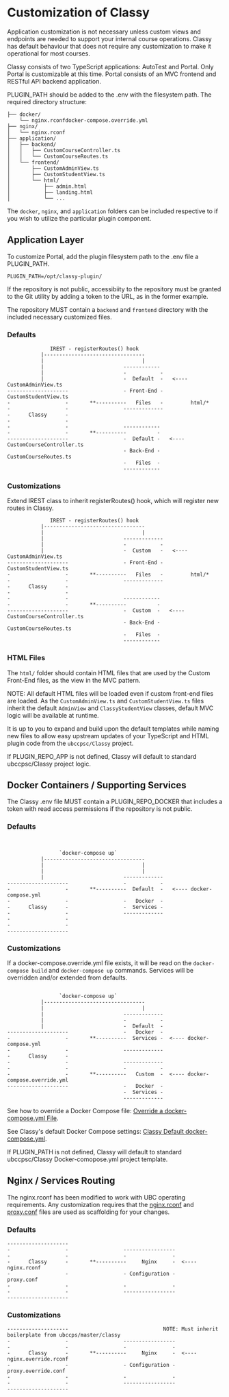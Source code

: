 # Customization of Classy

Application customization is not necessary unless custom views and endpoints are needed to support your internal course operations. Classy has default behaviour that does not require any customization to make it operational for most courses.

Classy consists of two TypeScript applications: AutoTest and Portal. Only Portal is customizable at this time. Portal consists of an MVC frontend and RESTful API backend application.

PLUGIN_PATH should be added to the .env with the filesystem path. The required directory structure:

```ascii
├── docker/
    └── nginx.rconfdocker-compose.override.yml
├── nginx/
│   └── nginx.rconf
├── application/
│   ├── backend/
│   │   ├── CustomCourseController.ts
│   │   └── CustomCourseRoutes.ts
│   └── frontend/
│       ├── CustomAdminView.ts
│       ├── CustomStudentView.ts
│       └── html/
│           ├── admin.html
│           ├── landing.html
│           └── ...
```

The `docker`, `nginx`, and `application` folders can be included respective to if you wish to utilize the particular plugin component.

## Application Layer

To customize Portal, add the plugin filesystem path to the .env file a PLUGIN_PATH.

```ascii
PLUGIN_PATH=/opt/classy-plugin/
```

If the repository is not public, accessibiity to the repository must be granted to the Git utility by adding a token to the URL, as in the former example.

The repository MUST contain a `backend` and `frontend` directory with the included necessary customized files.

### Defaults

```ascii
              IREST - registerRoutes() hook
           |---------------------------------
           |                                |
           |                          ------------
           |                          -           -
           |                          -  Default  -   <---- CustomAdminView.ts
--------------------                  - Front-End -         CustomStudentView.ts
-                  -       **----------   Files   -         html/*
-                  -                  -------------
-      Classy      -                  
-                  -                  
-                  -                  ------------
-                  -       **----------          -
--------------------                  -  Default -   <---- CustomCourseController.ts
                                      - Back-End -         CustomCourseRoutes.ts
                                      -   Files  -
                                      ------------
```

### Customizations

Extend IREST class to inherit registerRoutes() hook, which will register new routes in Classy.

```ascii
              IREST - registerRoutes() hook
           |---------------------------------
           |                                |
           |                          -------------
           |                          -           -
           |                          -  Custom   -   <---- CustomAdminView.ts
--------------------                  - Front-End -         CustomStudentView.ts
-                  -       **----------   Files   -         html/*
-                  -                  -------------
-      Classy      -                  
-                  -                  
-                  -                  ------------
-                  -       **----------          -
--------------------                  -  Custom  -   <---- CustomCourseController.ts
                                      - Back-End -         CustomCourseRoutes.ts
                                      -   Files  -
                                      ------------
```

### HTML Files

The `html/` folder should contain HTML files that are used by the Custom Front-End files, as the view in the MVC pattern.

NOTE: All default HTML files will be loaded even if custom front-end files are loaded. As the `CustomAdminView.ts` and `CustomStudentView.ts` files inherit the default `AdminView` and `ClassyStudentView` classes, default MVC logic will be available at runtime.

It is up to you to expand and build upon the default templates while naming new files to allow easy upstream updates of your TypeScript and HTML plugin code from the `ubccpsc/Classy` project.

If PLUGIN_REPO_APP is not defined, Classy will default to standard ubccpsc/Classy project logic.

## Docker Containers / Supporting Services

The Classy .env file MUST contain a PLUGIN_REPO_DOCKER that includes a token with read access permissions if the repository is not public.

### Defaults

```ascii


                 `docker-compose up`
           |---------------------------------
           |                                |
           |                                |
           |                          -------------
--------------------                  -           -
-                  -       **----------  Default  -   <---- docker-compose.yml
-                  -                  -   Docker  -
-      Classy      -                  -  Services -
-                  -                  -------------
-                  -
-                  -
--------------------
```

### Customizations

If a docker-compose.override.yml file exists, it will be read on the `docker-compose build` and `docker-compose up` commands. Services will be overridden and/or extended from defaults.

```ascii

                 `docker-compose up`
           |---------------------------------
           |                                |
           |                          -------------
           |                          -           -
           |                          -  Default  -
--------------------                  -   Docker  - 
-                  -       **----------  Services -  <---- docker-compose.yml
-                  -                  -------------
-      Classy      -          
-                  -                  -------------
-                  -                  -           -
-                  -       **----------   Custom  -  <---- docker-compose.override.yml
--------------------                  -   Docker  -
                                      -  Services -
                                      -------------
```

See how to override a Docker Compose file: [Override a docker-compose.yml File](https://docs.docker.com/compose/extends/).

See Classy's default Docker Compose settings: [Classy Default docker-compose.yml](https://github.com/ubccpsc/classy/blob/master/docker-compose.yml).

If PLUGIN_PATH is not defined, Classy will default to standard ubccpsc/Classy Docker-comopose.yml project template.

## Nginx / Services Routing

The nginx.rconf has been modified to work with UBC operating requirements. Any customization requires that the [nginx.rconf](https://github.com/ubccpsc/classy/blob/master/packages/proxy/nginx.rconf) and [proxy.conf](https://github.com/ubccpsc/classy/blob/master/packages/proxy/proxy.conf) files are used as scaffolding for your changes.

### Defaults

```ascii
--------------------                                     
-                  -                  -----------------
-                  -                  -               -
-      Classy      -       **----------     Nginx     -  <---- nginx.rconf
-                  -                  - Configuration -        proxy.conf 
-                  -                  -               -
-                  -                  -----------------
--------------------            
```

### Customizations

```ascii
--------------------                               NOTE: Must inherit boilerplate from ubccps/master/classy
-                  -                  -----------------
-                  -                  -               -
-      Classy      -       **----------     Nginx     -  <---- nginx.override.rconf
-                  -                  - Configuration -        proxy.override.conf 
-                  -                  -               -
-                  -                  -----------------
--------------------
```
